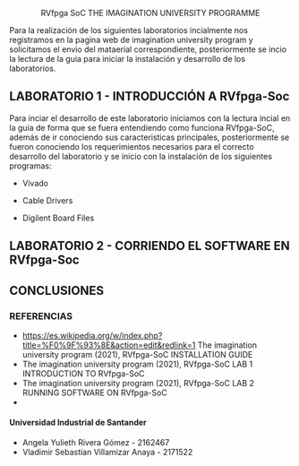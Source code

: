  <p align= "center"> RVfpga SoC THE IMAGINATION UNIVERSITY PROGRAMME </p> 

Para la realización de los siguientes laboratorios incialmente nos registramos en la pagina web de imagination university program y solicitamos el envio del mataerial correspondiente, posteriormente se incio la lectura de la guia para iniciar la instalación y desarrollo de los laboratorios.

## LABORATORIO 1 - INTRODUCCIÓN A RVfpga-Soc
Para inciar el desarrollo de este laboratorio iniciamos con la lectura incial en la guia de forma que se fuera entendiendo como funciona RVfpga-SoC, además de ir conociendo sus caracteristicas principales, posteriormente se fueron conociendo los requerimientos necesarios para el correcto desarrollo del laboratorio y se inicio con la instalación de los siguientes programas:

 *  Vivado 


 *  Cable Drivers
 
 *  Digilent Board Files







## LABORATORIO 2 - CORRIENDO EL SOFTWARE EN RVfpga-Soc


## CONCLUSIONES 

### REFERENCIAS 
* https://es.wikipedia.org/w/index.php?title=%F0%9F%93%8E&action=edit&redlink=1 The imagination university program (2021), RVfpga-SoC INSTALLATION GUIDE
* The imagination university program (2021), RVfpga-SoC LAB 1 INTRODUCTION TO RVfpga-SoC
* The imagination university program (2021), RVfpga-SoC LAB 2 RUNNING SOFTWARE ON RVfpga-SoC
*
#### Universidad Industrial de Santander 
* Angela Yulieth Rivera Gómez - 2162467
* Vladimir Sebastian Villamizar Anaya - 2171522
